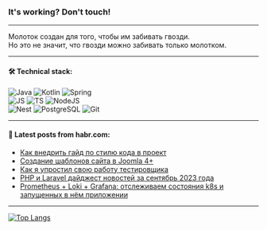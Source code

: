 ### It's working? Don't touch!

---
Молоток создан для того, чтобы им забивать гвозди. <br>
Но это не значит, что гвозди можно забивать только молотком.

---

#### 🛠️ Technical stack:

![Java](https://img.shields.io/badge/Java-informational?logo=Oracle&style=flat&logoColor=white&color=FF4500)
![Kotlin](https://img.shields.io/badge/Kotlin-informational?logo=Kotlin&style=flat&logoColor=white&color=774D97)
![Spring](https://img.shields.io/badge/SpringBoot-informational?logo=SpringBoot&style=flat&logoColor=white&color=6DB33F) <br>
![JS](https://img.shields.io/badge/JS-informational?logo=javaScript&style=flat&logoColor=black&color=F7Df1E)
![TS](https://img.shields.io/badge/TypeScript-informational?logo=typeScript&style=flat&logoColor=black&color=0667A8)
![NodeJS](https://img.shields.io/badge/NodeJS-informational?logo=node.js&style=flat&logoColor=white&color=70A760) <br>
![Nest](https://img.shields.io/badge/NestJS-informational?logo=NestJS&style=flat&logoColor=white&color=E0234E)
![PostgreSQL](https://img.shields.io/badge/PostgreSQL-informational?logo=PostgreSQL&style=flat&logoColor=white&color=DAA520)
![Git](https://img.shields.io/badge/Git-informational?logo=git&style=flat&logoColor=white&color=778899)

___

#### 💬 Latest posts from habr.com:

<!-- BLOG-POST-LIST:START -->
- [Как внедрить гайд по стилю кода в проект](https://habr.com/ru/companies/yandex_praktikum/articles/765578/?utm_source=habrahabr&utm_medium=rss&utm_campaign=765578)
- [Создание шаблонов сайта в Joomla 4+](https://habr.com/ru/articles/760850/?utm_source=habrahabr&utm_medium=rss&utm_campaign=760850)
- [Как я упростил свою работу тестировщика](https://habr.com/ru/companies/mvideo/articles/766128/?utm_source=habrahabr&utm_medium=rss&utm_campaign=766128)
- [PHP и Laravel дайджест новостей за сентябрь 2023 года](https://habr.com/ru/articles/765982/?utm_source=habrahabr&utm_medium=rss&utm_campaign=765982)
- [Prometheus + Loki + Grafana: отслеживаем состояния k8s и запущенных в нём приложении](https://habr.com/ru/articles/766102/?utm_source=habrahabr&utm_medium=rss&utm_campaign=766102)
<!-- BLOG-POST-LIST:END -->

---
[![Top Langs](https://github-readme-stats-git-master-advtsetting-gmailcom.vercel.app/api/top-langs/?username=zloylis&langs_count=10&hide_title=false&title_color=e6edf3&size_weight=0.5&count_weight=0.5&layout=compact&hide_border=true&theme=dracula)](https://github.com/zloylis)

<!-- ![GitHub stats](https://github-readme-stats-git-master-advtsetting-gmailcom.vercel.app/api?username=zloylis&show_icons=true&hide_border=true&theme=dracula&hide_title=true&include_all_commits=true&count_private=true&hide=contribs&hide_rank=true) -->
